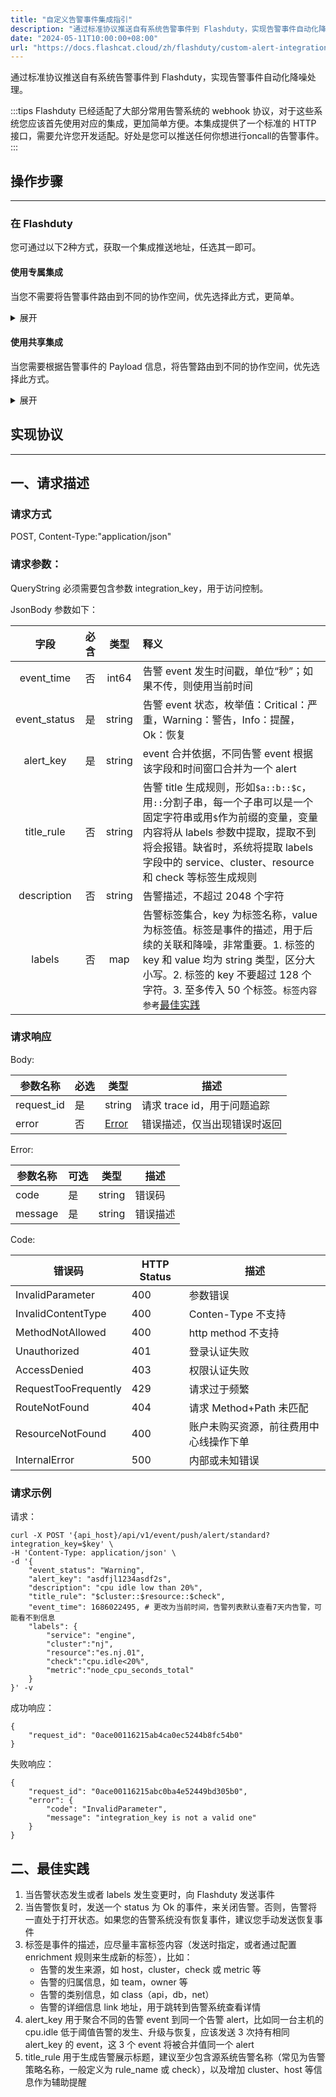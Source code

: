 ```yaml
---
title: "自定义告警事件集成指引"
description: "通过标准协议推送自有系统告警事件到 Flashduty，实现告警事件自动化降噪处理。"
date: "2024-05-11T10:00:00+08:00"
url: "https://docs.flashcat.cloud/zh/flashduty/custom-alert-integration-guide"
---
```


通过标准协议推送自有系统告警事件到 Flashduty，实现告警事件自动化降噪处理。

:::tips
Flashduty 已经适配了大部分常用告警系统的 webhook 协议，对于这些系统您应该首先使用对应的集成，更加简单方便。本集成提供了一个标准的 HTTP 接口，需要允许您开发适配。好处是您可以推送任何你想进行oncall的告警事件。
:::

## 操作步骤
---

### 在 Flashduty

您可通过以下2种方式，获取一个集成推送地址，任选其一即可。

#### 使用专属集成

当您不需要将告警事件路由到不同的协作空间，优先选择此方式，更简单。

<details>
  <summary>展开</summary>
  
  1. 进入 Flashduty 控制台，选择 **协作空间**，进入某个空间的详情页面
  2. 选择 **集成数据** tab，点击 **添加一个集成**，进入添加集成页面
  3. 选择 **Prometheus** 集成，点击 **保存**，生成卡片。
  4. 点击生成的卡片，可以查看到 **推送地址**，复制备用，完成。
    
</details>

#### 使用共享集成

当您需要根据告警事件的 Payload 信息，将告警路由到不同的协作空间，优先选择此方式。

<details>
  <summary>展开</summary>
  
  1. 进入 Flashduty 控制台，选择 **集成中心=>告警事件**，进入集成选择页面。
  2. 选择 ** Prometheus** 集成：
        - **集成名称**：为当前集成定义一个名称。
  3. 点击 **保存** 后，复制当前页面的新生成的 **推送地址** 备用。
  4. 点击 **创建路由**，为集成配置路由规则。您可以按条件匹配不同的告警到不同的协作空间，也可以直接设置默认协作空间作为兜底，后续再按需调整。
  5. 完成。
    
</details>


## 实现协议
--- 




## 一、请求描述

### 请求方式

<div class="md-block">

POST, Content-Type:"application/json"

</div>

### 请求参数：

<div class="md-block">

QueryString 必须需要包含参数 integration_key，用于访问控制。

JsonBody 参数如下：

|     字段     | 必含 |  类型  | 释义                                                                                                                                                                                                                                               |
| :----------: | :--: | :----: | :------------------------------------------------------------------------------------------------------------------------------------------------------------------------------------------------------------------------------------------------- |
|  event_time  |  否  | int64  | 告警 event 发生时间戳，单位“秒”；如果不传，则使用当前时间                                                                                                                                                                                          |
| event_status |  是  | string | 告警 event 状态，枚举值：Critical：严重，Warning：警告，Info：提醒，Ok：恢复                                                                                                                                                                       |
|  alert_key   |  是  | string | event 合并依据，不同告警 event 根据该字段和时间窗口合并为一个 alert                                                                                                                                                                                |
|  title_rule  |  否  | string | 告警 title 生成规则，形如`$a::b::$c`，用`::`分割子串，每一个子串可以是一个固定字符串或用`$`作为前缀的变量，变量内容将从 labels 参数中提取，提取不到将会报错。缺省时，系统将提取 labels 字段中的 service、cluster、resource 和 check 等标签生成规则 |
| description  |  否  | string | 告警描述，不超过 2048 个字符                                                                                                                                                                                                                       |
|    labels    |  否  |  map   | 告警标签集合，key 为标签名称，value 为标签值。标签是事件的描述，用于后续的关联和降噪，非常重要。1. 标签的 key 和 value 均为 string 类型，区分大小写。2. 标签的 key 不要超过 128 个字符。3. 至多传入 50 个标签。`标签内容参考`[最佳实践](#最佳实践) |

</div>

### 请求响应

<div class="md-block">
    
Body:
    
参数名称|必选|类型|描述
----------|---|---|---
request_id|是|string|请求 trace id，用于问题追踪
error|否|[Error](#Error)|错误描述，仅当出现错误时返回

<span id="Error"></span>
Error:

| 参数名称 | 可选 | 类型   | 描述     |
| -------- | ---- | ------ | -------- |
| code     | 是   | string | 错误码   |
| message  | 是   | string | 错误描述 |

<span id="Code"></span>
Code:

| 错误码               | HTTP Status | 描述                                   |
| -------------------- | ----------- | -------------------------------------- |
| InvalidParameter     | 400         | 参数错误                               |
| InvalidContentType   | 400         | Conten-Type 不支持                     |
| MethodNotAllowed     | 400         | http method 不支持                     |
| Unauthorized         | 401         | 登录认证失败                           |
| AccessDenied         | 403         | 权限认证失败                           |
| RequestTooFrequently | 429         | 请求过于频繁                           |
| RouteNotFound        | 404         | 请求 Method+Path 未匹配                |
| ResourceNotFound     | 400         | 账户未购买资源，前往费用中心线操作下单 |
| InternalError        | 500         | 内部或未知错误                         |

</div>

### 请求示例

请求：

```
curl -X POST '{api_host}/api/v1/event/push/alert/standard?integration_key=$key' \
-H 'Content-Type: application/json' \
-d '{
    "event_status": "Warning",
    "alert_key": "asdfjl1234asdf2s",
    "description": "cpu idle low than 20%",
    "title_rule": "$cluster::$resource::$check",
    "event_time": 1686022495, # 更改为当前时间，告警列表默认查看7天内告警，可能看不到信息
    "labels": {
        "service": "engine",
        "cluster":"nj",
        "resource":"es.nj.01",
        "check":"cpu.idle<20%",
        "metric":"node_cpu_seconds_total"
    }
}' -v

```

成功响应：

```
{
    "request_id": "0ace00116215ab4ca0ec5244b8fc54b0"
}
```

失败响应：

```
{
    "request_id": "0ace00116215abc0ba4e52449bd305b0",
    "error": {
        "code": "InvalidParameter",
        "message": "integration_key is not a valid one"
    }
}
```

<span id=最佳实践></span>

## 二、最佳实践

1. 当告警状态发生或者 labels 发生变更时，向 Flashduty 发送事件
2. 当告警恢复时，发送一个 status 为 Ok 的事件，来关闭告警。否则，告警将一直处于打开状态。如果您的告警系统没有恢复事件，建议您手动发送恢复事件
3. 标签是事件的描述，应尽量丰富标签内容（发送时指定，或者通过配置 enrichment 规则来生成新的标签），比如：
   - 告警的发生来源，如 host，cluster，check 或 metric 等
   - 告警的归属信息，如 team，owner 等
   - 告警的类别信息，如 class（api，db，net）
   - 告警的详细信息 link 地址，用于跳转到告警系统查看详情
4. alert_key 用于聚合不同的告警 event 到同一个告警 alert，比如同一台主机的 cpu.idle 低于阈值告警的发生、升级与恢复，应该发送 3 次持有相同 alert_key 的 event，这 3 个 event 将被合并值同一个 alert
5. title_rule 用于生成告警展示标题，建议至少包含源系统告警名称（常见为告警策略名称，一般定义为 rule_name 或 check），以及增加 cluster、host 等信息作为辅助提醒
